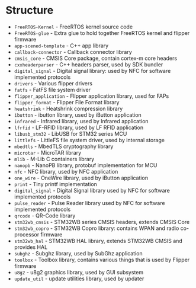 # Structure

- `FreeRTOS-Kernel`     - FreeRTOS kernel source code
- `FreeRTOS-glue`       - Extra glue to hold together FreeRTOS kernel and flipper firmware
- `app-scened-template` - C++ app library
- `callback-connector`  - Callback connector library
- `cmsis_core`          - CMSIS Core package, contain cortex-m core headers
- `cxxheaderparser`     - C++ headers parser, used by SDK bundler
- `digital_signal`      - Digital signal library: used by NFC for software implemented protocols
- `drivers`             - Various flipper drivers
- `fatfs`               - FatFS file system driver
- `flipper_application` - Flipper application library, used for FAPs
- `flipper_format`      - Flipper File Format library
- `heatshrink`          - Heatshrink compression library
- `ibutton`             - ibutton library, used by iButton application
- `infrared`            - Infrared library, used by Infrared application
- `lfrfid`              - LF-RFID library, used by LF RFID application
- `libusb_stm32`        - LibUSB for STM32 series MCU
- `littlefs`            - LittleFS file system driver, used by internal storage
- `mbedtls`             - MbedTLS cryptography library
- `microtar`            - MicroTAR library
- `mlib`                - M-Lib C containers library
- `nanopb`              - NanoPB library, protobuf implementation for MCU
- `nfc`                 - NFC library, used by NFC application
- `one_wire`            - OneWire library, used by iButton application
- `print`               - Tiny printf implementation
- `digital_signal`      - Digital Signal library used by NFC for software implemented protocols
- `pulse_reader`        - Pulse Reader library used by NFC for software implemented protocols
- `qrcode`              - QR-Code library
- `stm32wb_cmsis`       - STM32WB series CMSIS headers, extends CMSIS Core
- `stm32wb_copro`       - STM32WB Copro library: contains WPAN and radio co-processor firmware
- `stm32wb_hal`         - STM32WB HAL library, extends STM32WB CMSIS and provides HAL
- `subghz`              - Subghz library, used by SubGhz application
- `toolbox`             - Toolbox library, contains various things that is used by Flipper firmware
- `u8g2`                - u8g2 graphics library, used by GUI subsystem
- `update_util`         - update utilities library, used by updater
